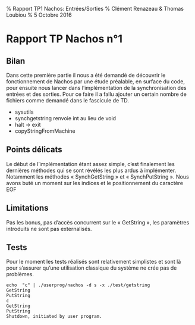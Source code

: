 % Rapport TP1 Nachos: Entrées/Sorties
% Clément Renazeau & Thomas Loubiou
% 5 Octobre 2016

# Rapport TP Nachos n°1


## Bilan

Dans cette première partie il nous a été demandé de découvrir le fonctionnement de Nachos par une étude préalable, en surface du code, pour ensuite nous lancer dans l’implémentation de la synchronisation des entrées et des sorties. Pour ce faire il a fallu ajouter un certain nombre de fichiers comme demandé dans le fascicule de TD. 

- sysutils
- synchgetstring renvoie int au lieu de void
- halt → exit
- copyStringFromMachine

## Points délicats

Le début de l’implémentation étant assez simple, c’est finalement les dernières méthodes qui se sont révélés les plus ardus à implémenter. Notamment les méthodes « SynchGetString » et « SynchPutString ».
Nous avons buté un moment sur les indices et le positionnement du caractère EOF 

## Limitations


Pas les bonus, pas d’accès concurrent sur le « GetString », les paramètres introduits ne sont pas externalisés. 

## Tests

Pour le moment les tests réalisés sont relativement simplistes et sont là pour s’assurer qu’une utilisation classique du système ne crée pas de problèmes.

    echo  "c" | ./userprog/nachos -d s -x ./test/getstring
    GetString
    PutString
    c
    GetString
    PutString
    Shutdown, initiated by user program.
